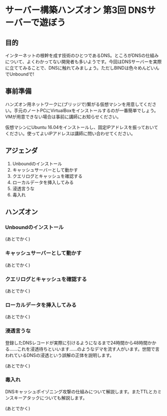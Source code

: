 # サーバー構築ハンズオン 第3回 DNSサーバーで遊ぼう

## 目的

インターネットの根幹を成す技術のひとつであるDNS。ところがDNSの仕組みについて、よくわかってない開発者も多いようです。今回はDNSサーバーを実際に立ててみることで、DNSに触れてみましょう。ただしBINDは色々めんどいんでUnboundで!

## 事前準備

ハンズオン用ネットワークに(ブリッジで)繋がる仮想マシンを用意してください。手元のノートPCにVirtualBoxをインストールするのが一番簡単でしょう。VMが用意できない場合は事前に講師にお知らせください。

仮想マシンにUbuntu 16.04をインストールし、固定IPアドレスを振っておいてください。使ってよいIPアドレスは講師に問い合わせてください。

## アジェンダ

1. Unboundのインストール
1. キャッシュサーバーとして動かす
1. クエリログとキャッシュを確認する
1. ローカルデータを挿入してみる
1. 浸透言うな
1. 毒入れ

## ハンズオン

### Unboundのインストール

(あとでかく)

### キャッシュサーバーとして動かす

(あとでかく)

### クエリログとキャッシュを確認する

(あとでかく)

### ローカルデータを挿入してみる

(あとでかく)

### 浸透言うな

登録したDNSレコードが実際に引けるようになるまで24時間から48時間かかる……これを浸透待ちといいます……のようなデマを流す人がいます。世間で言われているDNSの浸透という誤解の正体を説明します。

(あとでかく)

### 毒入れ

DNSキャッシュポイゾニング攻撃の仕組みについて解説します。またTTLとカミンスキーアタックについても解説します。

(あとでかく)
